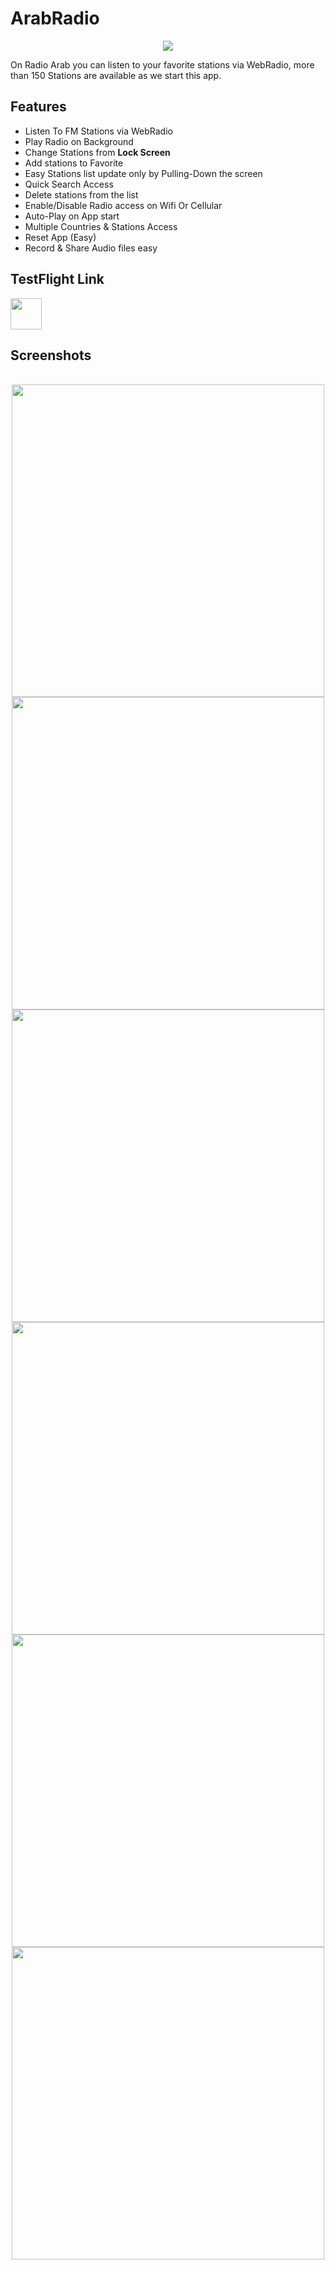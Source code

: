 # ArabRadio
 <p align="center">
 <a href="#"><img src="screenshots/appIcon.png"></a>
 </p>

 On Radio Arab you can listen to your favorite stations via WebRadio, more than 150 Stations are available as we start this app. 

## Features
- Listen To FM Stations via WebRadio
- Play Radio on Background
- Change Stations from **Lock Screen**
- Add stations to Favorite
- Easy Stations list update only by Pulling-Down the screen
- Quick Search Access
- Delete stations from the list
- Enable/Disable Radio access on Wifi Or Cellular
- Auto-Play on App start
- Multiple Countries & Stations Access
- Reset App (Easy)
- Record & Share Audio files easy

## TestFlight Link
<a href="https://testflight.apple.com/join/I8LgW9NZ" rel="noopener" target="_blank"><img height="50" src="https://developer.apple.com/assets/elements/icons/testflight/testflight-64x64.png"></a>

## Screenshots
<p align="center">
<br/>
<img src="screenshots/Countries.png" width="500"><br/>
<img src="screenshots/Player.png" width="500"><br/>
<img src="screenshots/Radio-List.png" width="500"><br/>
<img src="screenshots/Recorded-Audio.png" width="500"><br/>
<img src="screenshots/Settings.png" width="500"><br/>
<img src="screenshots/Sleep-Mode.png" width="500"><br/>
</p>